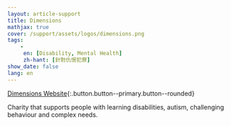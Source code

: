 ```yaml
---
layout: article-support
title: Dimensions
mathjax: true
cover: /support/assets/logos/dimensions.png
tags:
    -
     en: [Disability, Mental Health]
     zh-hant: [針對仇恨犯罪]
show_date: false
lang: en
---
```


[Dimensions Website](https://dimensions-uk.org/){:.button.button--primary.button--rounded}

Charity that supports people with learning disabilities, autism, challenging behaviour and complex needs.
